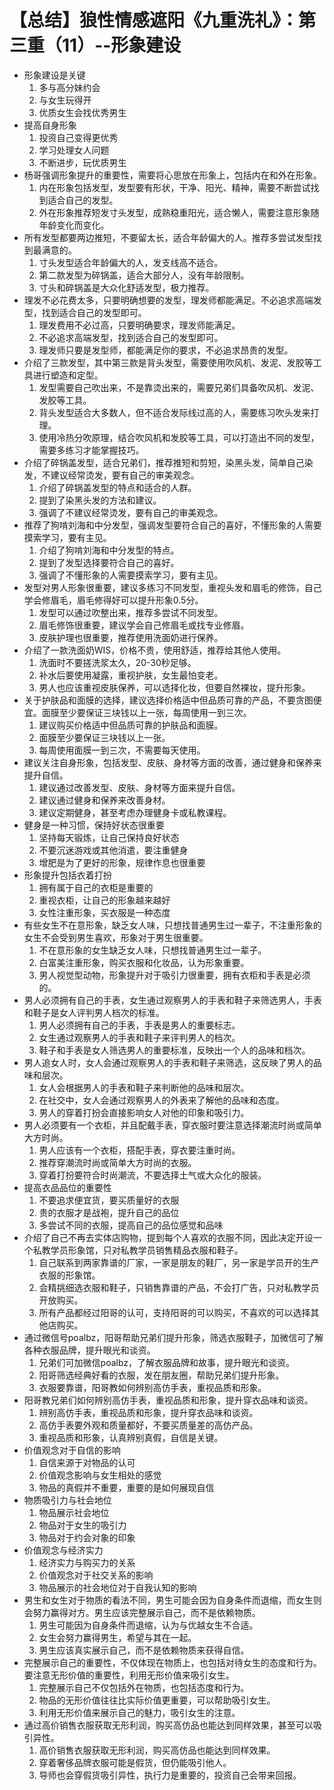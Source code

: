 # 【总结】狼性情感遮阳《九重洗礼》：第三重（11）--形象建设

-   形象建设是关键
    1.  多与高分妹约会
    2.  与女生玩得开
    3.  优质女生会找优秀男生
-   提高自身形象
    1.  投资自己变得更优秀
    2.  学习处理女人问题
    3.  不断进步，玩优质男生
-   杨哥强调形象提升的重要性，需要将心思放在形象上，包括内在和外在形象。
    1.  内在形象包括发型，发型要有形状，干净、阳光、精神，需要不断尝试找到适合自己的发型。
    2.  外在形象推荐短发寸头发型，成熟稳重阳光，适合懒人，需要注意形象随年龄变化而变化。
-   所有发型都要两边推短，不要留太长，适合年龄偏大的人。推荐多尝试发型找到最满意的。
    1.  寸头发型适合年龄偏大的人，发支线高不适合。
    2.  第二款发型为碎锅盖，适合大部分人，没有年龄限制。
    3.  寸头和碎锅盖是大众化舒适发型，极力推荐。
-   理发不必花费太多，只要明确想要的发型，理发师都能满足。不必追求高端发型，找到适合自己的发型即可。
    1.  理发费用不必过高，只要明确要求，理发师能满足。
    2.  不必追求高端发型，找到适合自己的发型即可。
    3.  理发师只要是发型师，都能满足你的要求，不必追求昂贵的发型。
-   介绍了三款发型，其中第三款是背头发型，需要使用吹风机、发泥、发胶等工具进行塑造和定型。
    1.  发型需要自己吹出来，不是靠烫出来的，需要兄弟们具备吹风机、发泥、发胶等工具。
    2.  背头发型适合大多数人，但不适合发际线过高的人，需要练习吹头发来打理。
    3.  使用冷热分吹原理，结合吹风机和发胶等工具，可以打造出不同的发型，需要多练习才能掌握技巧。
-   介绍了碎锅盖发型，适合兄弟们，推荐推短和剪短，染黑头发，简单自己染发，不建议经常烫发，要有自己的审美观念。
    1.  介绍了碎锅盖发型的特点和适合的人群。
    2.  提到了染黑头发的方法和建议。
    3.  强调了不建议经常烫发，要有自己的审美观念。
-   推荐了狗啃刘海和中分发型，强调发型要符合自己的喜好，不懂形象的人需要摸索学习，要有主见。
    1.  介绍了狗啃刘海和中分发型的特点。
    2.  提到了发型选择要符合自己的喜好。
    3.  强调了不懂形象的人需要摸索学习，要有主见。
-   发型对男人形象很重要，建议多练习不同发型，重视头发和眉毛的修饰，自己学会修眉毛，眉毛修得好可以提升形象0.5分。
    1.  发型可以通过吹整出来，推荐多尝试不同发型。
    2.  眉毛修饰很重要，建议学会自己修眉毛或找专业修眉。
    3.  皮肤护理也很重要，推荐使用洗面奶进行保养。
-   介绍了一款洗面奶WIS，价格不贵，使用舒适，推荐给其他人使用。
    1.  洗面时不要搓洗浆太久，20-30秒足够。
    2.  补水后要使用凝露，重视护肤，女生最怕变老。
    3.  男人也应该重视皮肤保养，可以选择化妆，但要自然裸妆，提升形象。
-   关于护肤品和面膜的选择，建议选择价格适中但品质可靠的产品，不要贪图便宜。面膜至少要保证三块钱以上一张，每周使用一到三次。
    1.  建议购买价格适中但品质可靠的护肤品和面膜。
    2.  面膜至少要保证三块钱以上一张。
    3.  每周使用面膜一到三次，不需要每天使用。
-   建议关注自身形象，包括发型、皮肤、身材等方面的改善，通过健身和保养来提升自信。
    1.  建议通过改善发型、皮肤、身材等方面来提升自信。
    2.  建议通过健身和保养来改善身材。
    3.  建议定期健身，甚至考虑办理健身卡或私教课程。
-   健身是一种习惯，保持好状态很重要
    1.  坚持每天锻炼，让自己保持良好状态
    2.  不要沉迷游戏或其他消遣，要注重健身
    3.  增肥是为了更好的形象，规律作息也很重要
-   形象提升包括衣着打扮
    1.  拥有属于自己的衣柜是重要的
    2.  重视衣柜，让自己的形象越来越好
    3.  女性注重形象，买衣服是一种态度
-   有些女生不在意形象，缺乏女人味，只想找普通男生过一辈子，不注重形象的女生不会受到男生喜欢，形象对于男生很重要。
    1.  不在意形象的女生缺乏女人味，只想找普通男生过一辈子。
    2.  白富美注重形象，购买衣服和化妆品，认为形象重要。
    3.  男人视觉型动物，形象提升对于吸引力很重要，拥有衣柜和手表是必须的。
-   男人必须拥有自己的手表，女生通过观察男人的手表和鞋子来筛选男人，手表和鞋子是女人评判男人档次的标准。
    1.  男人必须拥有自己的手表，手表是男人的重要标志。
    2.  女生通过观察男人的手表和鞋子来评判男人的档次。
    3.  鞋子和手表是女人筛选男人的重要标准，反映出一个人的品味和档次。
-   男人追女人时，女人会通过观察男人的手表和鞋子来筛选，这反映了男人的品味和层次。
    1.  女人会根据男人的手表和鞋子来判断他的品味和层次。
    2.  在社交中，女人会通过观察男人的外表来了解他的品味和态度。
    3.  男人的穿着打扮会直接影响女人对他的印象和吸引力。
-   男人必须要有一个衣柜，并且配戴手表，穿衣服时要注意选择潮流时尚或简单大方时尚。
    1.  男人应该有一个衣柜，搭配手表，穿衣要注重时尚。
    2.  推荐穿潮流时尚或简单大方时尚的衣服。
    3.  穿着打扮要符合时尚潮流，不要选择土气或大众化的服装。
-   提高衣品品位的重要性
    1.  不要追求便宜货，要买质量好的衣服
    2.  贵的衣服才是战袍，提升自己的品位
    3.  多尝试不同的衣服，提高自己的品位感觉和品味
-   介绍了自己不再去实体店购物，提到每个人喜欢的衣服不同，因此决定开设一个私教学员形象馆，只对私教学员销售精品衣服和鞋子。
    1.  自己联系到两家靠谱的厂家，一家是朋友的鞋厂，另一家是学员开的生产衣服的形象馆。
    2.  会精挑细选衣服和鞋子，只销售靠谱的产品，不会打广告，只对私教学员开放购买。
    3.  所有产品都经过阳哥的认可，支持阳哥的可以购买，不喜欢的可以选择其他店购买。
-   通过微信号poalbz，阳哥帮助兄弟们提升形象，筛选衣服鞋子，加微信可了解各种衣服品牌，提升眼光和谈资。
    1.  兄弟们可加微信poalbz，了解衣服品牌和故事，提升眼光和谈资。
    2.  阳哥筛选经典好看的衣服，发在朋友圈，帮助兄弟们提升形象。
    3.  衣服要靠谱，阳哥教如何辨别高仿手表，重视品质和形象。
-   阳哥教兄弟们如何辨别高仿手表，重视品质和形象，提升穿衣品味和谈资。
    1.  辨别高仿手表，重视品质和形象，提升穿衣品味和谈资。
    2.  高仿手表要外观和质量都好，不要买质量差的高仿产品。
    3.  重视品质和形象，认真辨别真假，自信是关键。
-   价值观念对于自信的影响
    1.  自信来源于对物品的认可
    2.  价值观念影响与女生相处的感觉
    3.  物品的真假并不重要，重要的是如何展现自信
-   物质吸引力与社会地位
    1.  物品展示社会地位
    2.  物品对于女生的吸引力
    3.  物品对于约会对象的印象
-   价值观念与经济实力
    1.  经济实力与购买力的关系
    2.  价值观念对于社交关系的影响
    3.  物品展示的社会地位对于自我认知的影响
-   男生和女生对于物质的看法不同，男生可能会因为自身条件而退缩，而女生则会努力赢得对方。男生应该完整展示自己，而不是依赖物质。
    1.  男生可能因为自身条件而退缩，认为与优越女生不合适。
    2.  女生会努力赢得男生，希望与其在一起。
    3.  男生应该真实展示自己，而不是依赖物质来获得自信。
-   完整展示自己的重要性，不仅体现在物质上，也包括对待女生的态度和行为。要注意无形价值的重要性，利用无形价值来吸引女生。
    1.  完整展示自己不仅包括外在物质，也包括态度和行为。
    2.  物品的无形价值往往比实际价值更重要，可以帮助吸引女生。
    3.  利用无形价值来展示自己的魅力，吸引女生的注意。
-   通过高价销售衣服获取无形利润，购买高仿品也能达到同样效果，甚至可以吸引异性。
    1.  高价销售衣服获取无形利润，购买高仿品也能达到同样效果。
    2.  穿着奢侈品牌衣服可能是假货，但仍能吸引他人。
    3.  导师也会穿假货吸引异性，执行力是重要的，投资自己会带来回报。